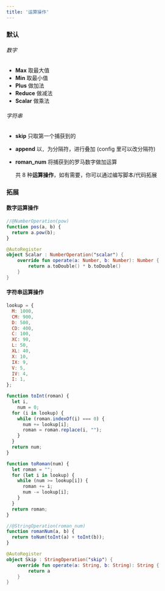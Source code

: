 ```yaml
---
title: '运算操作'
---
```


### 默认

###### 数字

- **Max** 取最大值
- **Min** 取最小值
- **Plus** 做加法
- **Reduce** 做减法
- **Scalar** 做乘法

###### 字符串

- **skip** 只取第一个捕获到的
- **append** 以`, `为分隔符，进行叠加 (config 里可以改分隔符)
- **roman_num** 将捕获到的罗马数字做加运算

  共 8 种**运算操作**，如有需要，你可以通过编写脚本/代码拓展

### 拓展

#### 数字运算操作

```javascript
//@NumberOperation(pow)
function pos(a, b) {
  return a.pow(b);
}
```

```kotlin
@AutoRegister
object Scalar : NumberOperation("scalar") {
    override fun operate(a: Number, b: Number): Number {
        return a.toDouble() * b.toDouble()
    }
}

```

#### 字符串运算操作

```javascript
lookup = {
  M: 1000,
  CM: 900,
  D: 500,
  CD: 400,
  C: 100,
  XC: 90,
  L: 50,
  XL: 40,
  X: 10,
  IX: 9,
  V: 5,
  IV: 4,
  I: 1,
};

function toInt(roman) {
  let i,
    num = 0;
  for (i in lookup) {
    while (roman.indexOf(i) === 0) {
      num += lookup[i];
      roman = roman.replace(i, "");
    }
  }
  return num;
}

function toRoman(num) {
  let roman = "";
  for (let i in lookup) {
    while (num >= lookup[i]) {
      roman += i;
      num -= lookup[i];
    }
  }
  return roman;
}

//@StringOperation(roman_num)
function romanNum(a, b) {
  return toNum(toInt(a) + toInt(b));
}
```

```kotlin
@AutoRegister
object Skip : StringOperation("skip") {
    override fun operate(a: String, b: String): String {
        return a
    }
}
```
